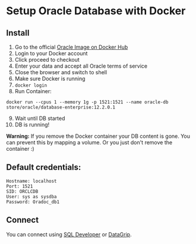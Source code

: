 # Setup Oracle Database with Docker
## Install
1. Go to the official [Oracle Image on Docker Hub](https://hub.docker.com/_/oracle-database-enterprise-edition)
2. Login to your Docker account
3. Click proceed to checkout
4. Enter your data and accept all Oracle terms of service
5. Close the browser and switch to shell
6. Make sure Docker is running
7. `docker login`
8. Run Container:
```
docker run --cpus 1 --memory 1g -p 1521:1521 --name oracle-db store/oracle/database-enterprise:12.2.0.1
```
9. Wait until DB started
10. DB is running!

**Warning:** If you remove the Docker container your DB content is gone. You can prevent this by mapping a volume. Or you just don't remove the container :)

## Default credentials:
```
Hostname: localhost
Port: 1521
SID: ORCLCDB
User: sys as sysdba
Password: Oradoc_db1
```

## Connect
You can connect using [SQL Developer](https://www.oracle.com/database/technologies/appdev/sqldeveloper-landing.html) or [DataGrip](https://www.jetbrains.com/datagrip/).